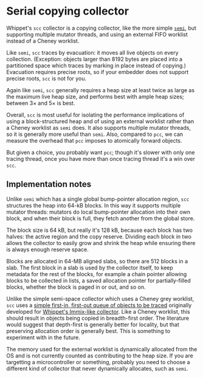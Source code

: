 # Serial copying collector

Whippet's `scc` collector is a copying collector, like the more simple
[`semi`](./collector-semi.md), but supporting multiple mutator threads,
and using an external FIFO worklist instead of a Cheney worklist.

Like `semi`, `scc` traces by evacuation: it moves all live objects on
every collection.  (Exception:  objects larger than 8192 bytes are
placed into a partitioned space which traces by marking in place instead
of copying.)  Evacuation requires precise roots, so if your embedder
does not support precise roots, `scc` is not for you.

Again like `semi`, `scc` generally requires a heap size at least twice
as large as the maximum live heap size, and performs best with ample
heap sizes; between 3× and 5× is best.

Overall, `scc` is most useful for isolating the performance implications
of using a block-structured heap and of using an external worklist
rather than a Cheney worklist as `semi` does.  It also supports multiple
mutator threads, so it is generally more useful than `semi`.  Also,
compared to `pcc`, we can measure the overhead that `pcc` imposes to
atomically forward objects.

But given a choice, you probably want `pcc`; though it's slower with
only one tracing thread, once you have more than once tracing thread
it's a win over `scc`.

## Implementation notes

Unlike `semi` which has a single global bump-pointer allocation region,
`scc` structures the heap into 64-kB blocks.  In this way it supports
multiple mutator threads: mutators do local bump-pointer allocation into
their own block, and when their block is full, they fetch another from
the global store.

The block size is 64 kB, but really it's 128 kB, because each block has
two halves: the active region and the copy reserve.  Dividing each block
in two allows the collector to easily grow and shrink the heap while
ensuring there is always enough reserve space.

Blocks are allocated in 64-MB aligned slabs, so there are 512 blocks in
a slab.  The first block in a slab is used by the collector itself, to
keep metadata for the rest of the blocks, for example a chain pointer
allowing blocks to be collected in lists, a saved allocation pointer for
partially-filled blocks, whether the block is paged in or out, and so
on.

Unlike the simple semi-space collector which uses a Cheney grey
worklist, `scc` uses a [simple first-in, first-out queue of objects to
be traced](../src/simple-worklist.h) originally developed for [Whippet's
Immix-like collector](./collector-whippet.md).  Like a Cheney worklist,
this should result in objects being copied in breadth-first order.  The
literature would suggest that depth-first is generally better for
locality, but that preserving allocation order is generally best.  This
is something to experiment with in the future.

The memory used for the external worklist is dynamically allocated from
the OS and is not currently counted as contributing to the heap size.
If you are targetting a microcontroller or something, probably you need
to choose a different kind of collector that never dynamically
allocates, such as `semi`.


